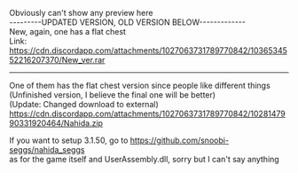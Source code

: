 Obviously can't show any preview here  
---------UPDATED VERSION, OLD VERSION BELOW-------------  
New, again, one has a flat chest  
Link: https://cdn.discordapp.com/attachments/1027063731789770842/1036534552216207370/New_ver.rar  
   
----------------------
One of them has the flat chest version since people like different things  
(Unfinished version, I believe the final one will be better)  
(Update: Changed download to external)  
https://cdn.discordapp.com/attachments/1027063731789770842/1028147990331920464/Nahida.zip  

If you want to setup 3.1.50, go to https://github.com/snoobi-seggs/nahida_seggs  
as for the game itself and UserAssembly.dll, sorry but I can't say anything
